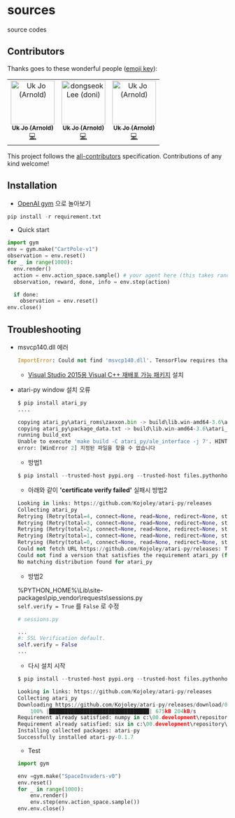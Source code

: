 # sources
source codes

## Contributors

Thanks goes to these wonderful people ([emoji key](https://allcontributors.org/docs/en/emoji-key)):

<!-- ALL-CONTRIBUTORS-LIST:START - Do not remove or modify this section -->
<!-- prettier-ignore -->
<table><tr>
  <td align="center"><a href="https://github.com/verystrongjoe"><img src="https://avatars0.githubusercontent.com/u/1635593?s=460&v=4" width="100px;" alt="Uk Jo (Arnold)"/><br /><sub><b>Uk Jo (Arnold)</b></sub></a><br /><a href="https://github.com/practical-rl-study/sources/commits?author=verystrongjoe" title="Code">💻</a></td>
 
  <td align="center"><a href="https://github.com/pisee"><img src="https://avatars2.githubusercontent.com/u/3126047?s=400&u=c73a13de0715e312b624282763cd2b68e0947c8b&v=4" width="100px;" alt="dongseok Lee (doni)"/><br /><sub><b>Uk Jo (Arnold)</b></sub></a><br /><a href="https://github.com/practical-rl-study/sources/commits?author=pisee" title="Code">💻</a></td>
 
 
  <td align="center"><a href="https://github.com/verystrongjoe"><img src="https://avatars0.githubusercontent.com/u/1635593?s=460&v=4" width="100px;" alt="Uk Jo (Arnold)"/><br /><sub><b>Uk Jo (Arnold)</b></sub></a><br /><a href="https://github.com/practical-rl-study/sources/commits?author=verystrongjoe" title="Code">💻</a></td>
 
 
 
  </tr></table>

<!-- ALL-CONTRIBUTORS-LIST:END -->

This project follows the [all-contributors](https://github.com/all-contributors/all-contributors) specification. Contributions of any kind welcome!



## Installation
- [OpenAI gym](https://gym.openai.com/) 으로 놀아보기
```python
pip install -r requirement.txt
```
- Quick start  
```python
import gym
env = gym.make("CartPole-v1")
observation = env.reset()
for _ in range(1000):
  env.render()
  action = env.action_space.sample() # your agent here (this takes random actions)
  observation, reward, done, info = env.step(action)

  if done:
    observation = env.reset()
env.close()
```

## Troubleshooting
- msvcp140.dll 에러
    ```python
    ImportError: Could not find 'msvcp140.dll'. TensorFlow requires that this DLL be installed in a directory that is named in your %PATH% environment variable. You may install this DLL by downloading Visual C++ 2015 Redistributable Update 3 from this URL:https://www.microsoft.com/en-us/download/details.aspx?id=53587
    ```
    - [Visual Studio 2015용 Visual C++ 재배포 가능 패키지](https://www.microsoft.com/ko-kr/download/details.aspx?id=48145) 설치

- atari-py window 설치 오류
    ```python
    $ pip install atari_py
    ....

    copying atari_py\atari_roms\zaxxon.bin -> build\lib.win-amd64-3.6\atari_py\atari_roms
    copying atari_py\package_data.txt -> build\lib.win-amd64-3.6\atari_py
    running build_ext
    Unable to execute 'make build -C atari_py/ale_interface -j 7'. HINT: are you sure `make` is installed?
    error: [WinError 2] 지정된 파일을 찾을 수 없습니다
    ```

    - 방법1
    ```python
    $ pip install --trusted-host pypi.org --trusted-host files.pythonhosted.org --no-index -f https://github.com/Kojoley/atari-py/releases atari_py
    ```

    - 아래와 같이 <b>'certificate verify failed'</b> 실패시 방법2
    ```python
    Looking in links: https://github.com/Kojoley/atari-py/releases
    Collecting atari_py
    Retrying (Retry(total=4, connect=None, read=None, redirect=None, status=None)) after connection broken by 'SSLError(SSLError(1, '[SSL: CERTIFICATE_VERIFY_FAILED] certificate verify failed (_ssl.c:847)'),)': /Kojoley/atari-py/releases
    Retrying (Retry(total=3, connect=None, read=None, redirect=None, status=None)) after connection broken by 'SSLError(SSLError(1, '[SSL: CERTIFICATE_VERIFY_FAILED] certificate verify failed (_ssl.c:847)'),)': /Kojoley/atari-py/releases
    Retrying (Retry(total=2, connect=None, read=None, redirect=None, status=None)) after connection broken by 'SSLError(SSLError(1, '[SSL: CERTIFICATE_VERIFY_FAILED] certificate verify failed (_ssl.c:847)'),)': /Kojoley/atari-py/releases
    Retrying (Retry(total=1, connect=None, read=None, redirect=None, status=None)) after connection broken by 'SSLError(SSLError(1, '[SSL: CERTIFICATE_VERIFY_FAILED] certificate verify failed (_ssl.c:847)'),)': /Kojoley/atari-py/releases
    Retrying (Retry(total=0, connect=None, read=None, redirect=None, status=None)) after connection broken by 'SSLError(SSLError(1, '[SSL: CERTIFICATE_VERIFY_FAILED] certificate verify failed (_ssl.c:847)'),)': /Kojoley/atari-py/releases
    Could not fetch URL https://github.com/Kojoley/atari-py/releases: There was a problem confirming the ssl certificate: HTTPSConnectionPool(host='github.com', port=443): Max retries exceeded with url: /Kojoley/atari-py/releases (Caused by SSLError(SSLError(1, '[SSL: CERTIFICATE_VERIFY_FAILED] certificate verify failed (_ssl.c:847)'),)) - skipping
    Could not find a version that satisfies the requirement atari_py (from versions: )
    No matching distribution found for atari_py
    ```
    - 방법2  
    
    %PYTHON_HOME%\Lib\site-packages\pip\_vendor\requests\sessions.py  
    ```self.verify = True``` 를 ```False``` 로 수정
    ```python
    # sessions.py  

    ...
    #: SSL Verification default.
    self.verify = False
    ...
    ```
    
    - 다시 설치 시작  
    
    ```python
    $ pip install --trusted-host pypi.org --trusted-host files.pythonhosted.org --no-index -f https://github.com/Kojoley/atari-py/releases atari_py
    ```
    ```python
    Looking in links: https://github.com/Kojoley/atari-py/releases
    Collecting atari_py
    Downloading https://github.com/Kojoley/atari-py/releases/download/0.1.7/atari_py-0.1.7-cp36-cp36m-win_amd64.whl (673kB)
        100% |████████████████████████████████| 675kB 204kB/s
    Requirement already satisfied: numpy in c:\00.development\repository\github\sources\.venv\lib\site-packages (from atari_py) (1.16.2)
    Requirement already satisfied: six in c:\00.development\repository\github\sources\.venv\lib\site-packages (from atari_py) (1.12.0)
    Installing collected packages: atari-py
    Successfully installed atari-py-0.1.7
    ```
    - Test  
    ```python
    import gym

    env =gym.make("SpaceInvaders-v0")
    env.reset()
    for _ in range(1000):
        env.render()
        env.step(env.action_space.sample())
    env.env.close()
    ```

